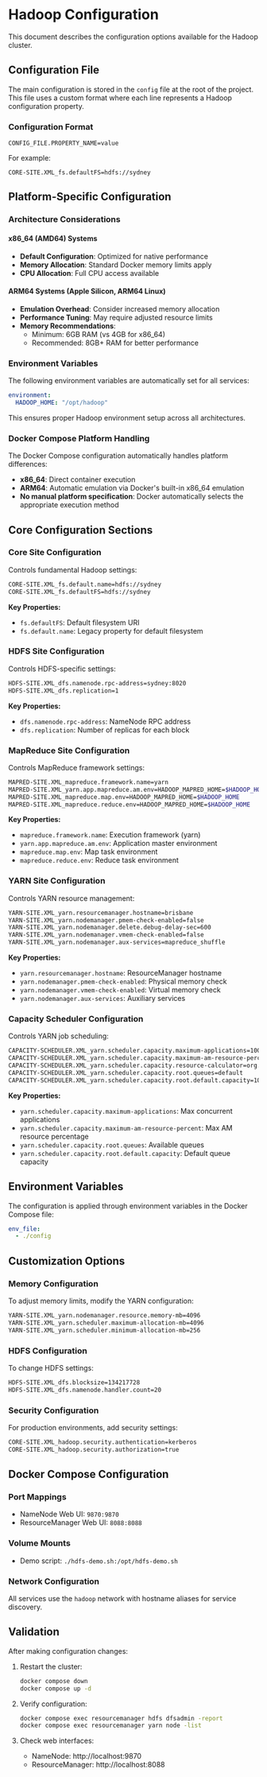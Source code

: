 # Hadoop Configuration

This document describes the configuration options available for the Hadoop cluster.

## Configuration File

The main configuration is stored in the `config` file at the root of the project. This file uses a custom format where each line represents a Hadoop configuration property.

### Configuration Format

```
CONFIG_FILE.PROPERTY_NAME=value
```

For example:
```
CORE-SITE.XML_fs.defaultFS=hdfs://sydney
```

## Platform-Specific Configuration

### Architecture Considerations

#### x86_64 (AMD64) Systems
- **Default Configuration**: Optimized for native performance
- **Memory Allocation**: Standard Docker memory limits apply
- **CPU Allocation**: Full CPU access available

#### ARM64 Systems (Apple Silicon, ARM64 Linux)
- **Emulation Overhead**: Consider increased memory allocation
- **Performance Tuning**: May require adjusted resource limits
- **Memory Recommendations**: 
  - Minimum: 6GB RAM (vs 4GB for x86_64)
  - Recommended: 8GB+ RAM for better performance

### Environment Variables

The following environment variables are automatically set for all services:

```yaml
environment:
  HADOOP_HOME: "/opt/hadoop"
```

This ensures proper Hadoop environment setup across all architectures.

### Docker Compose Platform Handling

The Docker Compose configuration automatically handles platform differences:

- **x86_64**: Direct container execution
- **ARM64**: Automatic emulation via Docker's built-in x86_64 emulation
- **No manual platform specification**: Docker automatically selects the appropriate execution method

## Core Configuration Sections

### Core Site Configuration
Controls fundamental Hadoop settings:

```bash
CORE-SITE.XML_fs.default.name=hdfs://sydney
CORE-SITE.XML_fs.defaultFS=hdfs://sydney
```

**Key Properties:**
- `fs.defaultFS`: Default filesystem URI
- `fs.default.name`: Legacy property for default filesystem

### HDFS Site Configuration
Controls HDFS-specific settings:

```bash
HDFS-SITE.XML_dfs.namenode.rpc-address=sydney:8020
HDFS-SITE.XML_dfs.replication=1
```

**Key Properties:**
- `dfs.namenode.rpc-address`: NameNode RPC address
- `dfs.replication`: Number of replicas for each block

### MapReduce Site Configuration
Controls MapReduce framework settings:

```bash
MAPRED-SITE.XML_mapreduce.framework.name=yarn
MAPRED-SITE.XML_yarn.app.mapreduce.am.env=HADOOP_MAPRED_HOME=$HADOOP_HOME
MAPRED-SITE.XML_mapreduce.map.env=HADOOP_MAPRED_HOME=$HADOOP_HOME
MAPRED-SITE.XML_mapreduce.reduce.env=HADOOP_MAPRED_HOME=$HADOOP_HOME
```

**Key Properties:**
- `mapreduce.framework.name`: Execution framework (yarn)
- `yarn.app.mapreduce.am.env`: Application master environment
- `mapreduce.map.env`: Map task environment
- `mapreduce.reduce.env`: Reduce task environment

### YARN Site Configuration
Controls YARN resource management:

```bash
YARN-SITE.XML_yarn.resourcemanager.hostname=brisbane
YARN-SITE.XML_yarn.nodemanager.pmem-check-enabled=false
YARN-SITE.XML_yarn.nodemanager.delete.debug-delay-sec=600
YARN-SITE.XML_yarn.nodemanager.vmem-check-enabled=false
YARN-SITE.XML_yarn.nodemanager.aux-services=mapreduce_shuffle
```

**Key Properties:**
- `yarn.resourcemanager.hostname`: ResourceManager hostname
- `yarn.nodemanager.pmem-check-enabled`: Physical memory check
- `yarn.nodemanager.vmem-check-enabled`: Virtual memory check
- `yarn.nodemanager.aux-services`: Auxiliary services

### Capacity Scheduler Configuration
Controls YARN job scheduling:

```bash
CAPACITY-SCHEDULER.XML_yarn.scheduler.capacity.maximum-applications=10000
CAPACITY-SCHEDULER.XML_yarn.scheduler.capacity.maximum-am-resource-percent=0.1
CAPACITY-SCHEDULER.XML_yarn.scheduler.capacity.resource-calculator=org.apache.hadoop.yarn.util.resource.DefaultResourceCalculator
CAPACITY-SCHEDULER.XML_yarn.scheduler.capacity.root.queues=default
CAPACITY-SCHEDULER.XML_yarn.scheduler.capacity.root.default.capacity=100
```

**Key Properties:**
- `yarn.scheduler.capacity.maximum-applications`: Max concurrent applications
- `yarn.scheduler.capacity.maximum-am-resource-percent`: Max AM resource percentage
- `yarn.scheduler.capacity.root.queues`: Available queues
- `yarn.scheduler.capacity.root.default.capacity`: Default queue capacity

## Environment Variables

The configuration is applied through environment variables in the Docker Compose file:

```yaml
env_file:
  - ./config
```

## Customization Options

### Memory Configuration
To adjust memory limits, modify the YARN configuration:

```bash
YARN-SITE.XML_yarn.nodemanager.resource.memory-mb=4096
YARN-SITE.XML_yarn.scheduler.maximum-allocation-mb=4096
YARN-SITE.XML_yarn.scheduler.minimum-allocation-mb=256
```

### HDFS Configuration
To change HDFS settings:

```bash
HDFS-SITE.XML_dfs.blocksize=134217728
HDFS-SITE.XML_dfs.namenode.handler.count=20
```

### Security Configuration
For production environments, add security settings:

```bash
CORE-SITE.XML_hadoop.security.authentication=kerberos
CORE-SITE.XML_hadoop.security.authorization=true
```

## Docker Compose Configuration

### Port Mappings
- NameNode Web UI: `9870:9870`
- ResourceManager Web UI: `8088:8088`

### Volume Mounts
- Demo script: `./hdfs-demo.sh:/opt/hdfs-demo.sh`

### Network Configuration
All services use the `hadoop` network with hostname aliases for service discovery.

## Validation

After making configuration changes:

1. Restart the cluster:
   ```bash
   docker compose down
   docker compose up -d
   ```

2. Verify configuration:
   ```bash
   docker compose exec resourcemanager hdfs dfsadmin -report
   docker compose exec resourcemanager yarn node -list
   ```

3. Check web interfaces:
   - NameNode: http://localhost:9870
   - ResourceManager: http://localhost:8088
